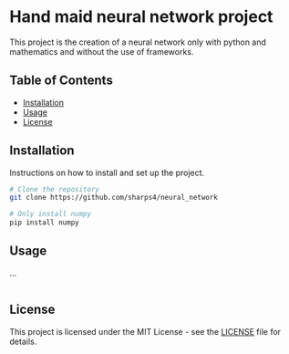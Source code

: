 # Hand maid neural network project

This project is the creation of a neural network only with python and mathematics and without the use of frameworks.

## Table of Contents

- [Installation](#installation)
- [Usage](#usage)
- [License](#license)

## Installation

Instructions on how to install and set up the project.

```bash
# Clone the repository
git clone https://github.com/sharps4/neural_network

# Only install numpy
pip install numpy
```

## Usage
...

```

```
## License

This project is licensed under the MIT License - see the [LICENSE](LICENSE) file for details.